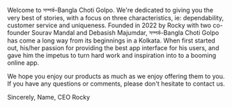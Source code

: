 Welcome to সম্পর্ক-Bangla Choti Golpo. We're dedicated to giving you the very best of stories, with a focus on three characteristics, ie: dependability, customer service and uniqueness. Founded in 2022 by Rocky with two co-founder Sourav Mandal and Debasish Majumdar, সম্পর্ক-Bangla Choti Golpo has come a long way from its beginnings in a Kolkata. When first started out, his/her passion for providing the best app interface for his users, and gave him the impetus to turn hard work and inspiration into to a booming online app.

We hope you enjoy our products as much as we enjoy offering them to you. If you have any questions or comments, please don't hesitate to contact us.

Sincerely, Name, CEO Rocky
